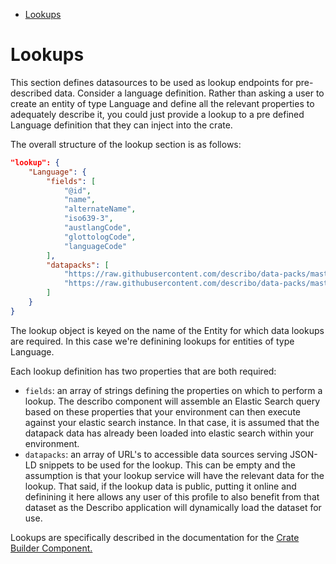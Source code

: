 - [Lookups](#lookups)

# Lookups

This section defines datasources to be used as lookup endpoints for pre-described data. Consider a
language definition. Rather than asking a user to create an entity of type Language and define all
the relevant properties to adequately describe it, you could just provide a lookup to a pre defined
Language definition that they can inject into the crate.

The overall structure of the lookup section is as follows:

```JSON
"lookup": {
    "Language": {
        "fields": [
            "@id",
            "name",
            "alternateName",
            "iso639-3",
            "austlangCode",
            "glottologCode",
            "languageCode"
        ],
        "datapacks": [
            "https://raw.githubusercontent.com/describo/data-packs/master/data-packs/languages/glottolog-language-data-pack.json",
            "https://raw.githubusercontent.com/describo/data-packs/master/data-packs/languages/austlang-language-data-pack.json"
        ]
    }
}
```

The lookup object is keyed on the name of the Entity for which data lookups are required. In this
case we're definining lookups for entities of type Language.

Each lookup definition has two properties that are both required:

-   `fields`: an array of strings defining the properties on which to perform a lookup. The describo
    component will assemble an Elastic Search query based on these properties that your environment
    can then execute against your elastic search instance. In that case, it is assumed that the
    datapack data has already been loaded into elastic search within your environment.
-   `datapacks`: an array of URL's to accessible data sources serving JSON-LD snippets to be used
    for the lookup. This can be empty and the assumption is that your lookup service will have the
    relevant data for the lookup. That said, if the lookup data is public, putting it online and
    definining it here allows any user of this profile to also benefit from that dataset as the
    Describo application will dynamically load the dataset for use.

Lookups are specifically described in the documentation for the
[Crate Builder Component.](https://github.com/describo/crate-builder-component#configuration)
